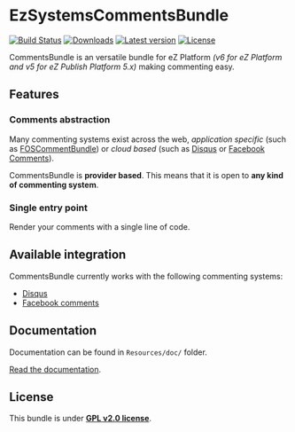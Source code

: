 # EzSystemsCommentsBundle

[![Build Status](https://img.shields.io/travis/ezsystems/CommentsBundle.svg?style=flat-square&branch=master)](https://travis-ci.org/ezsystems/CommentsBundle)
[![Downloads](https://img.shields.io/packagist/dt/ezsystems/comments-bundle.svg?style=flat-square)](https://packagist.org/packages/ezsystems/comments-bundle)
[![Latest version](https://img.shields.io/github/release/ezsystems/CommentsBundle.svg?style=flat-square)](https://github.com/ezsystems/CommentsBundle/releases)
[![License](https://img.shields.io/packagist/l/ezsystems/comments-bundle.svg?style=flat-square)](LICENSE)


CommentsBundle is an versatile bundle for eZ Platform *(v6 for eZ Platform and v5 for eZ Publish Platform 5.x)* making commenting easy.

## Features

### Comments abstraction 
Many commenting systems exist across the web, *application specific* (such as
[FOSCommentBundle](https://github.com/FriendsOfSymfony/FOSCommentBundle)) or *cloud based* 
(such as [Disqus](http://disqus.com) or [Facebook Comments](https://developers.facebook.com/docs/reference/plugins/comments/)).

CommentsBundle is **provider based**. This means that it is open to **any kind of commenting system**.

### Single entry point
Render your comments with a single line of code.

## Available integration

CommentsBundle currently works with the following commenting systems:
* [Disqus](Resources/doc/02-configuration.md#disqus)
* [Facebook comments](Resources/doc/02-configuration.md#facebook)

## Documentation

Documentation can be found in `Resources/doc/` folder.

[Read the documentation](Resources/doc/index.md).

## License

This bundle is under **[GPL v2.0 license](http://www.gnu.org/licenses/gpl-2.0.html)**.
